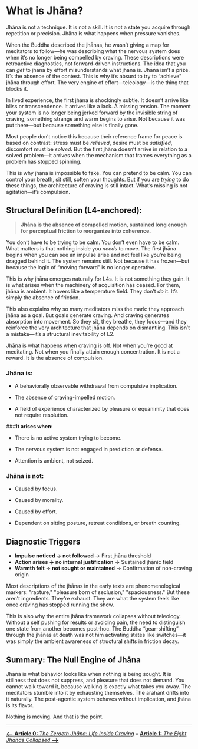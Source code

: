 # What is Jhāna?

Jhāna is not a technique. It is not a skill. It is not a state you acquire through repetition or precision. Jhāna is what happens when pressure vanishes.

When the Buddha described the jhānas, he wasn’t giving a map for meditators to follow—he was describing what the nervous system does when it’s no longer being compelled by craving. These descriptions were retroactive diagnostics, not forward-driven instructions. The idea that you can *get* to jhāna by effort misunderstands what jhāna is. Jhāna isn’t a prize. It’s the absence of the contest. This is why it’s absurd to try to “achieve” jhāna through effort. The very engine of effort—teleology—is the thing that blocks it.

In lived experience, the first jhāna is shockingly subtle. It doesn’t arrive like bliss or transcendence. It arrives like a lack. A missing tension. The moment your system is no longer being jerked forward by the invisible string of craving, something strange and warm begins to arise. Not because it was put there—but because something else is finally gone.

Most people don’t notice this because their reference frame for peace is based on contrast: stress must be *relieved*, desire must be *satisfied*, discomfort must be *solved*. But the first jhāna doesn’t arrive in relation to a solved problem—it arrives when the mechanism that frames everything as a problem has stopped spinning.

This is why jhāna is impossible to fake. You can pretend to be calm. You can control your breath, sit still, soften your thoughts. But if you are *trying* to do these things, the architecture of craving is still intact. What’s missing is not agitation—it’s compulsion.

## Structural Definition (L4-anchored):

> **Jhāna is the absence of compelled motion, sustained long enough for perceptual friction to reorganize into coherence.**

You don’t have to be trying to be calm. You don’t even have to be calm. What matters is that nothing inside you *needs* to move. The first jhāna begins when you can see an impulse arise and not feel like you’re being dragged behind it. The system remains still. Not because it has frozen—but because the logic of “moving forward” is no longer operative.

This is why jhāna emerges naturally for L4s. It is not something they gain. It is what arises when the machinery of acquisition has ceased. For them, jhāna is ambient. It hovers like a temperature field. They don’t *do* it. It’s simply the absence of friction. 

This also explains why so many meditators miss the mark: they approach jhāna as a goal. But goals generate craving. And craving generates absorption into movement. So they sit, they breathe, they focus—and they reinforce the very architecture that jhāna depends on dismantling. This isn’t a mistake—it’s a structural inevitability of L2.

Jhāna is what happens when craving is off. Not when you’re good at meditating. Not when you finally attain enough concentration. It is not a reward. It is the absence of compulsion.

### **Jhāna is:**

- A behaviorally observable withdrawal from compulsive implication.
    
- The absence of craving-impelled motion.
    
- A field of experience characterized by pleasure or equanimity that does not require resolution.
    

  

###**It arises when:**

- There is no active system trying to become.
    
- The nervous system is not engaged in prediction or defense.
    
- Attention is ambient, not seized.
    

  

### **Jhāna is not:**

- Caused by focus.
    
- Caused by morality.
    
- Caused by effort.
    
- Dependent on sitting posture, retreat conditions, or breath counting.
    

  

## Diagnostic Triggers
- **Impulse noticed → not followed** → First jhāna threshold
- **Action arises → no internal justification** → Sustained jhānic field
- **Warmth felt → not sought or maintained** → Confirmation of non-craving origin

Most descriptions of the jhānas in the early texts are phenomenological markers: "rapture," "pleasure born of seclusion," "spaciousness." But these aren’t ingredients. They’re exhaust. They are what the system feels like once craving has stopped running the show.

This is also why the entire jhāna framework collapses without teleology. Without a self pushing for results or avoiding pain, the need to distinguish one state from another becomes post-hoc. The Buddha “gear-shifting” through the jhānas at death was not him activating states like switches—it was simply the ambient awareness of structural shifts in friction decay.


## **Summary: The Null Engine of Jhāna**


Jhāna is what behavior looks like when nothing is being sought. It is stillness that does not suppress, and pleasure that does not demand. You cannot walk toward it, because walking is exactly what takes you away. The meditators stumble into it by exhausting themselves. The arahant drifts into it naturally. The post-agentic system behaves without implication, and jhāna is its flavor.

  

Nothing is moving. And that is the point.

---

[**⟵** **Article 0:** *The Zeroeth Jhāna: Life Inside Craving*](article_0_zeroeth_jhana.md) • [**Article 1:** *The Eight Jhānas Collapsed* **⟶**](article_2_eight_jhanas.md)